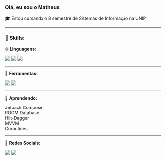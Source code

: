 <h3>Olá, eu sou o Matheus</h3>
<p align="left">
  🎓 Estou cursando o 8 semestre de Sistemas de Informação na UNIP
</p>
<hr>
<p align="left">
   <h3>🚀 <strong>Skills:</strong></h3>
</p>
<div>
<p align="left">
  🌐 <strong>Linguagens:</strong>
</p>
<a href="#" alt="Java">
  <img src="https://img.shields.io/badge/java-%23ED8B00.svg?style=for-the-badge&logo=java&logoColor=white" /></a>
  <a href="#" alt="Kotlin">
  <img src="https://img.shields.io/badge/kotlin-%237F52FF.svg?style=for-the-badge&logo=kotlin&logoColor=white" /></a>
  <a href="#" alt="HTML">
  <img src="https://img.shields.io/badge/HTML5-E34F26?style=for-the-badge&logo=html5&logoColor=white" /></a>
  <hr>
  <p align="left">
  💼 <strong>Ferramentas:</strong>
</p>
  <a href="#" alt="Android Studio">
  <img src="https://img.shields.io/badge/Android_Studio-3DDC84?style=for-the-badge&logo=android-studio&logoColor=white"/></a>
  <a href="#" alt="Vs Code">
  <img src="https://img.shields.io/badge/VSCode-0078D4?style=for-the-badge&logo=visual%20studio%20code&logoColor=white" /></a>
 <p align="left">
 <hr>
  <p align="left">
  💼 <strong>Aprendendo:</strong>
</p>
  Jetpack Compose
  <div>
    ROOM Database
    <div>
    Hilt-Dagger
      <div>
    MVVM
        <div>
    Coroutines
 <p align="left">
 <hr>
  💌 <strong>Redes Sociais:</strong>
</p>
<p align="left">
  <a href="#" alt="Gmail">
  <img src="https://img.shields.io/badge/-Gmail-FF0000?style=flat-square&labelColor=FF0000&logo=gmail&logoColor=white&link=LINK-DO-SEU-EMAIL" /></a>
  <a href="#" alt="Linkedin">
  <img src="https://img.shields.io/badge/-Linkedin-0e76a8?style=flat-square&logo=Linkedin&logoColor=white&link=https://www.linkedin.com/in/matheus-gomes-606a2bab/" /></a>
</p> 

 
